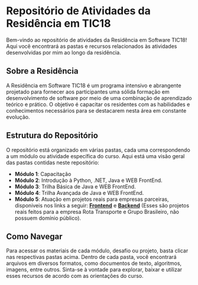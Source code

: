 # Repositório de Atividades da Residência em TIC18

Bem-vindo ao repositório de atividades da Residência em Software TIC18! Aqui você encontrará as pastas e recursos relacionados às atividades desenvolvidas por mim ao longo da residência.

## Sobre a Residência

A Residência em Software TIC18 é um programa intensivo e abrangente projetado para fornecer aos participantes uma sólida formação em desenvolvimento de software por meio de uma combinação de aprendizado teórico e prático. O objetivo é capacitar os residentes com as habilidades e conhecimentos necessários para se destacarem nesta área em constante evolução.

## Estrutura do Repositório

O repositório está organizado em várias pastas, cada uma correspondendo a um módulo ou atividade específica do curso. Aqui está uma visão geral das pastas contidas neste repositório:

- **Módulo 1**: Capacitação
- **Módulo 2**: Introdução à Python, .NET, Java e WEB FrontEnd.
- **Módulo 3**: Trilha Básica de Java e WEB FrontEnd.
- **Módulo 4**: Trilha Avançada de Java e WEB FrontEnd.
- **Módulo 5**: Atuação em projetos reais para empresas parceiras, disponiveis nos links a seguir: [**Frontend**](https://github.com/danssampaio/sistema-grupo-brasileiro-frontend) e [**Backend**](https://github.com/danssampaio/sistema-grupo-brasileiro-backend) (Esses são projetos reais feitos para a empresa Rota Transporte e Grupo Brasileiro, não possuem domínio público).


## Como Navegar

Para acessar os materiais de cada módulo, desafio ou projeto, basta clicar nas respectivas pastas acima. Dentro de cada pasta, você encontrará arquivos em diversos formatos, como documentos de texto, algoritmos, imagens, entre outros. Sinta-se à vontade para explorar, baixar e utilizar esses recursos de acordo com as orientações do curso.

